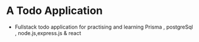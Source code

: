 # A Todo Application

- Fullstack todo application for practising and learning Prisma , postgreSql , node.js,express.js & react

